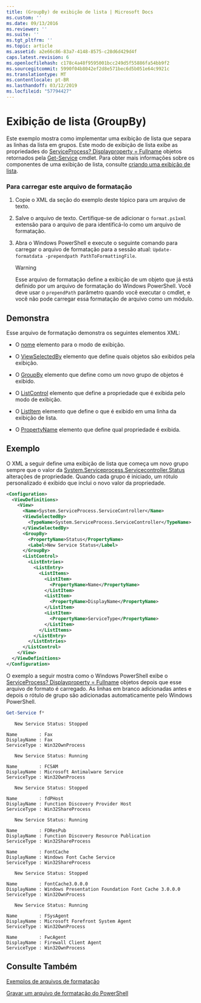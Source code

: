 ```yaml
---
title: (GroupBy) de exibição de lista | Microsoft Docs
ms.custom: ''
ms.date: 09/13/2016
ms.reviewer: ''
ms.suite: ''
ms.tgt_pltfrm: ''
ms.topic: article
ms.assetid: a2e66c86-83a7-4148-8575-c28d6d429d4f
caps.latest.revision: 6
ms.openlocfilehash: c178c4a48f9595001bcc249d5f55886fa54bb9f2
ms.sourcegitcommit: 5990f04b8042ef2d8e571bec6d5b051e64c9921c
ms.translationtype: MT
ms.contentlocale: pt-BR
ms.lasthandoff: 03/12/2019
ms.locfileid: "57794427"
---
```

# <a name="list-view-groupby"></a>Exibição de lista (GroupBy)

Este exemplo mostra como implementar uma exibição de lista que separa as linhas da lista em grupos. Este modo de exibição de lista exibe as propriedades do [ServiceProcess? Displayproperty = Fullname](/dotnet/api/System.ServiceProcess.ServiceController) objetos retornados pela [Get-Service](/powershell/module/Microsoft.PowerShell.Management/Get-Service) cmdlet. Para obter mais informações sobre os componentes de uma exibição de lista, consulte [criando uma exibição de lista](./creating-a-list-view.md).

### <a name="to-load-this-formatting-file"></a>Para carregar este arquivo de formatação

1. Copie o XML da seção do exemplo deste tópico para um arquivo de texto.

2. Salve o arquivo de texto. Certifique-se de adicionar o `format.ps1xml` extensão para o arquivo de para identificá-lo como um arquivo de formatação.

3. Abra o Windows PowerShell e execute o seguinte comando para carregar o arquivo de formatação para a sessão atual: `Update-formatdata -prependpath PathToFormattingFile`.

   > [!WARNING]
   > Esse arquivo de formatação define a exibição de um objeto que já está definido por um arquivo de formatação do Windows PowerShell. Você deve usar o `prependPath` parâmetro quando você executar o cmdlet, e você não pode carregar essa formatação de arquivo como um módulo.

## <a name="demonstrates"></a>Demonstra

Esse arquivo de formatação demonstra os seguintes elementos XML:

- O [nome](./name-element-for-view-format.md) elemento para o modo de exibição.

- O [ViewSelectedBy](./viewselectedby-element-format.md) elemento que define quais objetos são exibidos pela exibição.

- O [GroupBy](./viewselectedby-element-format.md) elemento que define como um novo grupo de objetos é exibido.

- O [ListControl](./listcontrol-element-format.md) elemento que define a propriedade que é exibida pelo modo de exibição.

- O [ListItem](./listitem-element-for-listitems-for-listcontrol-format.md) elemento que define o que é exibido em uma linha da exibição de lista.

- O [PropertyName](./propertyname-element-for-listitem-for-listcontrol-format.md) elemento que define qual propriedade é exibida.

## <a name="example"></a>Exemplo

O XML a seguir define uma exibição de lista que começa um novo grupo sempre que o valor da [System.Serviceprocess.Servicecontroller.Status](/dotnet/api/System.ServiceProcess.ServiceController.Status) alterações de propriedade. Quando cada grupo é iniciado, um rótulo personalizado é exibido que inclui o novo valor da propriedade.

```xml
<Configuration>
  <ViewDefinitions>
    <View>
      <Name>System.ServiceProcess.ServiceController</Name>
      <ViewSelectedBy>
        <TypeName>System.ServiceProcess.ServiceController</TypeName>
      </ViewSelectedBy>
      <GroupBy>
        <PropertyName>Status</PropertyName>
        <Label>New Service Status</Label>
      </GroupBy>
      <ListControl>
        <ListEntries>
          <ListEntry>
            <ListItems>
              <ListItem>
                <PropertyName>Name</PropertyName>
              </ListItem>
              <ListItem>
                <PropertyName>DisplayName</PropertyName>
              </ListItem>
              <ListItem>
                <PropertyName>ServiceType</PropertyName>
              </ListItem>
            </ListItems>
          </ListEntry>
        </ListEntries>
      </ListControl>
    </View>
  </ViewDefinitions>
</Configuration>
```

O exemplo a seguir mostra como o Windows PowerShell exibe o [ServiceProcess? Displayproperty = Fullname](/dotnet/api/System.ServiceProcess.ServiceController) objetos depois que esse arquivo de formato é carregado. As linhas em branco adicionadas antes e depois o rótulo de grupo são adicionadas automaticamente pelo Windows PowerShell.

```powershell
Get-Service f*
```

```output
   New Service Status: Stopped

Name        : Fax
DisplayName : Fax
ServiceType : Win32OwnProcess

   New Service Status: Running

Name        : FCSAM
DisplayName : Microsoft Antimalware Service
ServiceType : Win32OwnProcess

   New Service Status: Stopped

Name        : fdPHost
DisplayName : Function Discovery Provider Host
ServiceType : Win32ShareProcess

   New Service Status: Running

Name        : FDResPub
DisplayName : Function Discovery Resource Publication
ServiceType : Win32ShareProcess

Name        : FontCache
DisplayName : Windows Font Cache Service
ServiceType : Win32ShareProcess

   New Service Status: Stopped

Name        : FontCache3.0.0.0
DisplayName : Windows Presentation Foundation Font Cache 3.0.0.0
ServiceType : Win32OwnProcess

   New Service Status: Running

Name        : FSysAgent
DisplayName : Microsoft Forefront System Agent
ServiceType : Win32OwnProcess

Name        : FwcAgent
DisplayName : Firewall Client Agent
ServiceType : Win32OwnProcess
```

## <a name="see-also"></a>Consulte Também

[Exemplos de arquivos de formatação](./examples-of-formatting-files.md)

[Gravar um arquivo de formatação do PowerShell](./writing-a-powershell-formatting-file.md)
